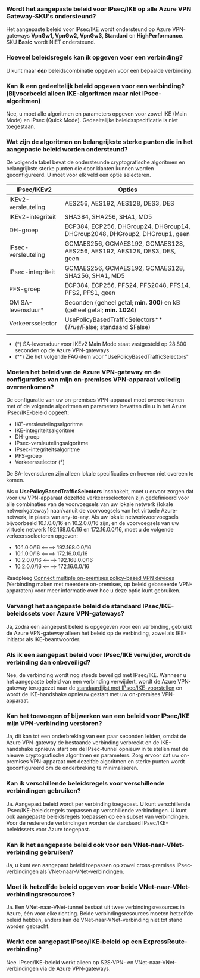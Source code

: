 <a id="is-custom-ipsecike-policy-supported-on-all-azure-vpn-gateway-skus" class="xliff"></a>

### Wordt het aangepaste beleid voor IPsec/IKE op alle Azure VPN Gateway-SKU's ondersteund?
Het aangepaste beleid voor IPsec/IKE wordt ondersteund op Azure VPN-gateways **VpnGw1, VpnGw2, VpnGw3, Standard** en **HighPerformance**. SKU **Basic** wordt NIET ondersteund.

<a id="how-many-policies-can-i-specify-on-a-connection" class="xliff"></a>

### Hoeveel beleidsregels kan ik opgeven voor een verbinding?
U kunt maar ***één*** beleidscombinatie opgeven voor een bepaalde verbinding.

<a id="can-i-specify-a-partial-policy-on-a-connection-eg-only-ike-algorithms-but-not-ipsec" class="xliff"></a>

### Kan ik een gedeeltelijk beleid opgeven voor een verbinding? (Bijvoorbeeld alleen IKE-algoritmen maar niet IPsec-algoritmen)
Nee, u moet alle algoritmen en parameters opgeven voor zowel IKE (Main Mode) en IPsec (Quick Mode). Gedeeltelijke beleidsspecificatie is niet toegestaan.

<a id="what-are-the-algorithms-and-key-strengths-supported-in-the-custom-policy" class="xliff"></a>

### Wat zijn de algoritmen en belangrijkste sterke punten die in het aangepaste beleid worden ondersteund?
De volgende tabel bevat de ondersteunde cryptografische algoritmen en belangrijkste sterke punten die door klanten kunnen worden geconfigureerd. U moet voor elk veld een optie selecteren.

| **IPsec/IKEv2**  | **Opties**                                                                 |
| ---              | ---                                                                         |
| IKEv2-versleuteling | AES256, AES192, AES128, DES3, DES                                           |
| IKEv2-integriteit  | SHA384, SHA256, SHA1, MD5                                                   |
| DH-groep         | ECP384, ECP256, DHGroup24, DHGroup14, DHGroup2048, DHGroup2, DHGroup1, geen |
| IPsec-versleuteling | GCMAES256, GCMAES192, GCMAES128, AES256, AES192, AES128, DES3, DES, geen    |
| IPsec-integriteit  | GCMAES256, GCMAES192, GCMAES128, SHA256, SHA1, MD5                          |
| PFS-groep        | ECP384, ECP256, PFS24, PFS2048, PFS14, PFS2, PFS1, geen                     |
| QM SA-levensduur*  | Seconden (geheel getal; **min. 300**) en kB (geheel getal; **min. 1024**)                                      |
| Verkeersselector | UsePolicyBasedTrafficSelectors** ($True/$False; standaard $False)                             |
|                  |                                                                             |

* (*) SA-levensduur voor IKEv2 Main Mode staat vastgesteld op 28.800 seconden op de Azure VPN-gateways
* (**) Zie het volgende FAQ-item voor "UsePolicyBasedTrafficSelectors"

<a id="does-everything-need-to-match-between-the-azure-vpn-gateway-policy-and-my-on-premises-vpn-device-configurations" class="xliff"></a>

### Moeten het beleid van de Azure VPN-gateway en de configuraties van mijn on-premises VPN-apparaat volledig overeenkomen?
De configuratie van uw on-premises VPN-apparaat moet overeenkomen met of de volgende algoritmen en parameters bevatten die u in het Azure IPsec/IKE-beleid opgeeft:

* IKE-versleutelingsalgoritme
* IKE-integriteitsalgoritme
* DH-groep
* IPsec-versleutelingsalgoritme
* IPsec-integriteitsalgoritme
* PFS-groep
* Verkeersselector (*)

De SA-levensduren zijn alleen lokale specificaties en hoeven niet overeen te komen.

Als u **UsePolicyBasedTrafficSelectors** inschakelt, moet u ervoor zorgen dat voor uw VPN-apparaat dezelfde verkeersselectoren zijn gedefinieerd voor alle combinaties van de voorvoegsels van uw lokale netwerk (lokale netwerkgateway) naar/vanuit de voorvoegsels van het virtuele Azure-netwerk, in plaats van any-to-any. Als uw lokale netwerkvoorvoegsels bijvoorbeeld 10.1.0.0/16 en 10.2.0.0/16 zijn, en de voorvoegsels van uw virtuele netwerk 192.168.0.0/16 en 172.16.0.0/16, moet u de volgende verkeersselectoren opgeven:
* 10.1.0.0/16 <====> 192.168.0.0/16
* 10.1.0.0/16 <====> 172.16.0.0/16
* 10.2.0.0/16 <====> 192.168.0.0/16
* 10.2.0.0/16 <====> 172.16.0.0/16

Raadpleeg [Connect multiple on-premises policy-based VPN devices](../articles/vpn-gateway/vpn-gateway-connect-multiple-policybased-rm-ps.md) (Verbinding maken met meerdere on-premises, op beleid gebaseerde VPN-apparaten) voor meer informatie over hoe u deze optie kunt gebruiken.

<a id="does-the-custom-policy-replace-the-default-ipsecike-policy-sets-for-azure-vpn-gateways" class="xliff"></a>

### Vervangt het aangepaste beleid de standaard IPsec/IKE-beleidssets voor Azure VPN-gateways?
Ja, zodra een aangepast beleid is opgegeven voor een verbinding, gebruikt de Azure VPN-gateway alleen het beleid op de verbinding, zowel als IKE-initiator als IKE-beantwoorder.

<a id="if-i-remove-a-custom-ipsecike-policy-does-the-connection-become-unprotected" class="xliff"></a>

### Als ik een aangepast beleid voor IPsec/IKE verwijder, wordt de verbinding dan onbeveiligd?
Nee, de verbinding wordt nog steeds beveiligd met IPsec/IKE. Wanneer u het aangepaste beleid van een verbinding verwijdert, wordt de Azure VPN-gateway teruggezet naar de [standaardlijst met IPsec/IKE-voorstellen](../articles/vpn-gateway/vpn-gateway-about-vpn-devices.md) en wordt de IKE-handshake opnieuw gestart met uw on-premises VPN-apparaat.

<a id="would-adding-or-updating-an-ipsecike-policy-disrupt-my-vpn-connection" class="xliff"></a>

### Kan het toevoegen of bijwerken van een beleid voor IPsec/IKE mijn VPN-verbinding verstoren?
Ja, dit kan tot een onderbreking van een paar seconden leiden, omdat de Azure VPN-gateway de bestaande verbinding verbreekt en de IKE-handshake opnieuw start om de IPsec-tunnel opnieuw in te stellen met de nieuwe cryptografische algoritmen en parameters. Zorg ervoor dat uw on-premises VPN-apparaat met dezelfde algoritmen en sterke punten wordt geconfigureerd om de onderbreking te minimaliseren.

<a id="can-i-use-different-policies-on-different-connections" class="xliff"></a>

### Kan ik verschillende beleidsregels voor verschillende verbindingen gebruiken?
Ja. Aangepast beleid wordt per verbinding toegepast. U kunt verschillende IPsec/IKE-beleidsregels toepassen op verschillende verbindingen. U kunt ook aangepaste beleidsregels toepassen op een subset van verbindingen. Voor de resterende verbindingen worden de standaard IPsec/IKE-beleidssets voor Azure toegepast.

<a id="can-i-use-the-custom-policy-on-vnet-to-vnet-connection-as-well" class="xliff"></a>

### Kan ik het aangepaste beleid ook voor een VNet-naar-VNet-verbinding gebruiken?
Ja, u kunt een aangepast beleid toepassen op zowel cross-premises IPsec-verbindingen als VNet-naar-VNet-verbindingen.

<a id="do-i-need-to-specify-the-same-policy-on-both-vnet-to-vnet-connection-resources" class="xliff"></a>

### Moet ik hetzelfde beleid opgeven voor beide VNet-naar-VNet-verbindingsresources?
Ja. Een VNet-naar-VNet-tunnel bestaat uit twee verbindingsresources in Azure, één voor elke richting. Beide verbindingsresources moeten hetzelfde beleid hebben, anders kan de VNet-naar-VNet-verbinding niet tot stand worden gebracht.

<a id="does-custom-ipsecike-policy-work-on-expressroute-connection" class="xliff"></a>

### Werkt een aangepast IPsec/IKE-beleid op een ExpressRoute-verbinding?
Nee. IPsec/IKE-beleid werkt alleen op S2S-VPN- en VNet-naar-VNet-verbindingen via de Azure VPN-gateways.
